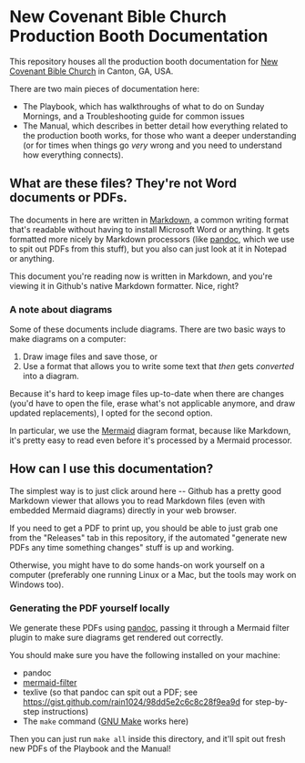 # New Covenant Bible Church Production Booth Documentation

This repository houses all the production booth documentation for [New Covenant Bible Church](https://www.newcovcanton.com/) in Canton, GA, USA.

There are two main pieces of documentation here:

 * The Playbook, which has walkthroughs of what to do on Sunday Mornings, and a Troubleshooting guide for common issues
 * The Manual, which describes in better detail how everything related to the production booth works, for those who want a deeper understanding (or for times when things go _very_ wrong and you need to understand how everything connects).


## What are these files? They're not Word documents or PDFs.

The documents in here are written in [Markdown](https://www.markdownguide.org/), a common writing format that's readable without having to install Microsoft Word or anything.
It gets formatted more nicely by Markdown processors (like [pandoc](https://pandoc.org/), which we use to spit out PDFs from this stuff), but you also can just look at it in Notepad or anything.

This document you're reading now is written in Markdown, and you're viewing it in Github's native Markdown formatter. Nice, right?

### A note about diagrams

Some of these documents include diagrams. There are two basic ways to make diagrams on a computer:

 1. Draw image files and save those, or
 2. Use a format that allows you to write some text that _then_ gets _converted_ into a diagram.

Because it's hard to keep image files up-to-date when there are changes (you'd have to open the file, erase what's not applicable anymore, and draw updated replacements), I opted for the second option.

In particular, we use the [Mermaid](https://mermaid-js.github.io/mermaid/#/) diagram format, because like Markdown, it's pretty easy to read even before it's processed by a Mermaid processor.

## How can I use this documentation?

 The simplest way is to just click around here -- Github has a pretty good Markdown viewer that allows you to read Markdown files (even with embedded Mermaid diagrams) directly in your web browser.

 If you need to get a PDF to print up, you should be able to just grab one from the "Releases" tab in this repository, if the automated "generate new PDFs any time something changes" stuff
 is up and working. 

 Otherwise, you might have to do some hands-on work yourself on a computer (preferably one running Linux or a Mac, but the tools may work on Windows too).

### Generating the PDF yourself locally

We generate these PDFs using [pandoc](https://pandoc.org), passing it through a Mermaid filter plugin to make sure diagrams get rendered out correctly. 

You should make sure you have the following installed on your machine:

* pandoc
* [mermaid-filter](https://github.com/raghur/mermaid-filter)
* texlive (so that pandoc can spit out a PDF; see https://gist.github.com/rain1024/98dd5e2c6c8c28f9ea9d for step-by-step instructions)
* The `make` command ([GNU Make](https://www.gnu.org/software/make/) works here)

Then you can just run `make all` inside this directory, and it'll spit out fresh new PDFs of the Playbook and the Manual!
